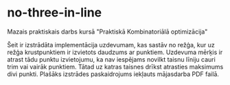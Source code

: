# no-three-in-line
Mazais praktiskais darbs kursā "Praktiskā Kombinatoriālā optimizācija"

Šeit ir izstrādāta implementācija uzdevumam, kas sastāv no režģa, kur uz režģa krustpunktiem ir izvietots daudzums ar punktiem. Uzdevuma mērķis ir atrast tādu punktu izvietojumu, ka nav iespējams novilkt taisnu līniju cauri trim vai vairāk punktiem. Tātad uz katras taisnes drīkst atrasties maksimums divi punkti.
Plašāks izstrādes paskaidrojums iekļauts mājasdarba PDF failā.
